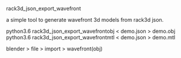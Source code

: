 rack3d_json_export_wavefront

a simple tool to generate wavefront 3d models from rack3d json.

python3.6 rack3d_json_export_wavefrontobj < demo.json > demo.obj
python3.6 rack3d_json_export_wavefrontmtl < demo.json > demo.mtl

blender > file > import > wavefront(obj)
